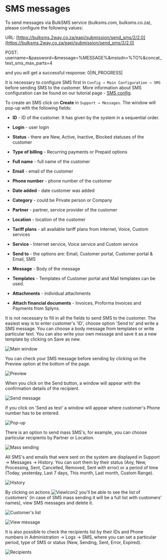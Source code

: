 SMS messages
============

To send messages via BulkSMS service (bulksms.com, bulksms.co.za), please configure the following values:

URL:
[https://bulksms.2way.co.za/eapi/submission/send_sms/2/2.0](https://bulksms.2way.co.za/eapi/submission/send_sms/2/2.0)

POST:
username=&password=&message=%MESSAGE%&msisdn=%TO%&concat_text_sms_max_parts=4

and you will get a successful response:
0|IN_PROGRESS|

It is necessary to configure SMS first in `Config → Main Configuration → SMS` before sending SMS to the customer. More information about SMS configuration can be found on our tutorial page - [SMS config](configuration/main_configuration/sms_config/sms_config.md).

To create an SMS click on **Create** in `Support → Messages`. The window will pop-up with the following fields:  

* **ID** - ID of the customer. It has given by the system in a sequential order.


* **Login** - user login


* **Status** - there are New, Active, Inactive, Blocked statuses of the customer


* **Type of billing** - Recurring payments or Prepaid options


* **Full name** - full name of the customer


* **Email** - email of the customer


* **Phone number** - phone number of the customer


* **Date added** - date customer was added


* **Category** -  could be Private person or Company


* **Partner** - partner, service provider of the customer


* **Location** - location of the customer


* **Tariff plans** - all available tariff plans from Internet, Voice, Custom services


* **Service** - Internet service, Voice service and Custom service


* **Send to** - the options are: Email, Customer portal, Customer portal &  Email, SMS


* **Message** - Body of the message


* **Templates** - Templates of Customer portal and Mail  templates can be used.


* **Attachments** - individual attachments


* **Attach financial documents** - Invoices, Proforma Invoices and Payments from Splynx.

It is not necessary to fill in all the fields to send SMS to the customer. The easiest way is to enter customer's 'ID', choose option 'Send to' and write a SMS message. You can choose a body message from templates or write particular text. You can also write your own message and save it as a new template by clicking on Save as new.

![Main window](./main_window.png)

You can check your SMS message before sending by clicking on the Preview option at the bottom of the page.

![Preview](./preview.png)

When you click on the Send button, a window will appear with the confirmation details of the recipient.

![Send message](./send_message.png)

If you click on 'Send as test'  a window will appear where customer's Phone number has to be entered.

![Pop-up](./pop_up.png)

There is an option to send mass SMS's, for example, you can choose particular recipients by Partner or Location.

![Mass sending](./mass_sending.png)

All SMS's and emails that were sent on the system are displayed in Support → Messages → History. You can sort them by their status (Any, New, Processing, Sent, Cancelled, Removed, Sent with error) or a period of time (Today, yesterday, Last 7 days, This month, Last month, Custom Range).

![History](./history.png)

By clicking on actions <icon class="image-icon">![ViewIcon2](./icons.png)</icon> you'll be able to see the list of customers' (in case of SMS mass sending it will be a full list with customers' names), view SMS messages and delete it.

![Customer's list](./customers_list.png)

![View message](./view_message.png)

It is also possible to check the recipients list by their IDs and Phone numbers in Administration → Logs → SMS, where you can set a particular period, type of SMS or status (New, Sending, Sent, Error, Expired).

![Recipients](./recipients.png)
